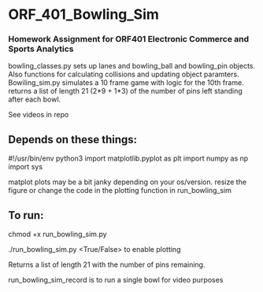 # ORF_401_Bowling_Sim
### Homework Assignment for ORF401 Electronic Commerce and Sports Analytics

bowling_classes.py sets up lanes and bowling_ball and bowling_pin objects. Also functions for calculating collisions and updating object paramters. Bowiling_sim.py simulates a 10 frame game with logic for the 10th frame. returns a list of length 21 (2\*9 + 1\*3) of the number of pins left standing after each bowl.

See videos in repo

## Depends on these things:
#!/usr/bin/env python3
import matplotlib.pyplot as plt
import numpy as np
import sys

matplot plots may be a bit janky depending on your os/version. resize the figure or change the code in the plotting function in run_bowling_sim

## To run:

chmod +x run_bowling_sim.py

./run_bowling_sim.py <True/False> to enable plotting

Returns a list of length 21 with the number of pins remaining.

run_bowling_sim_record is to run a single bowl for video purposes
